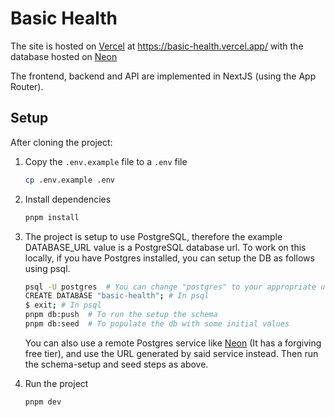 # Basic Health

The site is hosted on [Vercel](vercel.com/) at https://basic-health.vercel.app/ with the database hosted on [Neon](https://neon.tech/)

The frontend, backend and API are implemented in NextJS (using the App Router).

## Setup

After cloning the project:

1. Copy the `.env.example` file to a `.env` file
   ```bash
   cp .env.example .env
   ```
2. Install dependencies
   ```bash
   pnpm install
   ```
3. The project is setup to use PostgreSQL, therefore the example DATABASE_URL value
   is a PostgreSQL database url.
   To work on this locally, if you have Postgres installed, you can setup the DB as follows
   using psql.

   ```bash
   psql -U postgres  # You can change "postgres" to your appropriate username
   CREATE DATABASE "basic-health"; # In psql
   $ exit; # In psql
   pnpm db:push  # To run the setup the schema
   pnpm db:seed  # To populate the db with some initial values
   ```

   You can also use a remote Postgres service like [Neon](https://neon.tech/) (It has a forgiving free tier), and use the URL generated by said service instead. Then run the schema-setup and seed steps as above.

4. Run the project
   ```bash
   pnpm dev
   ```
